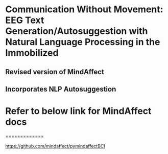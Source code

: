 # Communication Without Movement: EEG Text Generation/Autosuggestion with Natural Language Processing in the Immobilized

## Revised version of MindAffect
## Incorporates NLP Autosuggestion




# Refer to below link for MindAffect docs
=============

https://github.com/mindaffect/pymindaffectBCI
